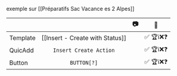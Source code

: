 exemple sur [[Préparatifs Sac Vacance es 2 Alpes]]

|          |                                 | 📷  |    🧪    |
| -------- | :-----------------------------: | :-: | :------: |
| Template | [[Insert - Create with Status]] |     | ✅ 🏆ℹ️❌❓ |
| QuicAdd  |     `Insert Create Action`      |     | ✅ 🏆ℹ️❌❓ |
| Button   |           `BUTTON[?]`           |     | ✅ 🏆ℹ️❌❓ |
